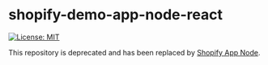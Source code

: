 # shopify-demo-app-node-react
[![License: MIT](https://img.shields.io/badge/License-MIT-green.svg)](LICENSE.md)

This repository is deprecated and has been replaced by [Shopify App Node](https://github.com/Shopify/shopify-app-node).
